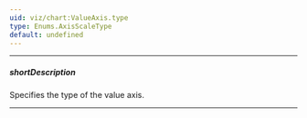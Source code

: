 ```yaml
---
uid: viz/chart:ValueAxis.type
type: Enums.AxisScaleType
default: undefined
---
```

---
##### shortDescription
Specifies the type of the value axis.

---
